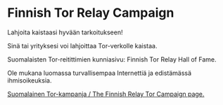 Finnish Tor Relay Campaign
==========================

Lahjoita kaistaasi hyvään tarkoitukseen!

Sinä tai yrityksesi voi lahjoittaa Tor-verkolle kaistaa.

Suomalaisten Tor-reitittimien kunniasivu: Finnish Tor Relay Hall of Fame.

Ole mukana luomassa turvallisempaa Internettiä ja edistämässä ihmisoikeuksia.

[Suomalainen Tor-kampanja / The Finnish Relay Tor Campaign page.](http://xnet.fi/finnish-tor-campaign/)
